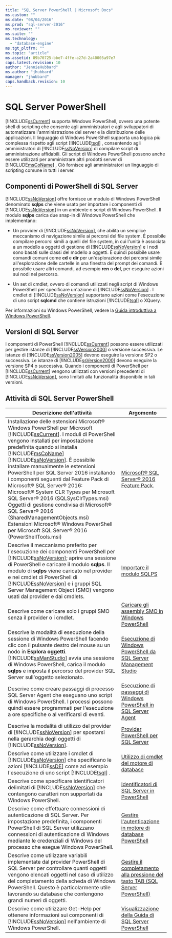 ```yaml
---
title: "SQL Server PowerShell | Microsoft Docs"
ms.custom: ""
ms.date: "08/04/2016"
ms.prod: "sql-server-2016"
ms.reviewer: ""
ms.suite: ""
ms.technology: 
  - "database-engine"
ms.tgt_pltfrm: ""
ms.topic: "article"
ms.assetid: 89b70725-bbe7-4ffe-a27d-2a40005a97e7
caps.latest.revision: 10
author: "JennieHubbard"
ms.author: "jhubbard"
manager: "jhubbard"
caps.handback.revision: 10
---
```

# SQL Server PowerShell
  [!INCLUDE[ssCurrent](../../includes/sscurrent-md.md)] supporta Windows PowerShell, ovvero una potente shell di scripting che consente agli amministratori e agli sviluppatori di automatizzare l'amministrazione del server e la distribuzione delle applicazioni. Il linguaggio di Windows PowerShell supporta una logica più complessa rispetto agli script [!INCLUDE[tsql](../../includes/tsql-md.md)] , consentendo agli amministratori di [!INCLUDE[ssNoVersion](../../includes/ssnoversion-md.md)] di compilare script di amministrazione affidabili. Gli script di Windows PowerShell possono anche essere utilizzati per amministrare altri prodotti server di [!INCLUDE[msCoName](../../includes/msconame-md.md)] , Ciò fornisce agli amministratori un linguaggio di scripting comune in tutti i server.  
  
## Componenti di PowerShell di SQL Server  
 [!INCLUDE[ssNoVersion](../../includes/ssnoversion-md.md)] offre fornisce un modulo di Windows PowerShell denominato **sqlps** che viene usato per importare i componenti di [!INCLUDE[ssNoVersion](../../includes/ssnoversion-md.md)] in un ambiente o script di Windows PowerShell. Il modulo **sqlps** carica due snap-in di Windows PowerShell che implementano:  
  
-   Un provider di [!INCLUDE[ssNoVersion](../../includes/ssnoversion-md.md)], che abilita un semplice meccanismo di navigazione simile ai percorsi del file system. È possibile compilare percorsi simili a quelli del file system, in cui l'unità è associata a un modello a oggetti di gestione di [!INCLUDE[ssNoVersion](../../includes/ssnoversion-md.md)] e i nodi sono basati sulle classi del modello a oggetti. È quindi possibile usare comandi comuni come **cd** e **dir** per un'esplorazione dei percorsi simile all'esplorazione delle cartelle in una finestra del prompt dei comandi. È possibile usare altri comandi, ad esempio **ren** o **del**, per eseguire azioni sui nodi nel percorso.  
  
-   Un set di cmdlet, ovvero di comandi utilizzati negli script di Windows PowerShell per specificare un'azione di [!INCLUDE[ssNoVersion](../../includes/ssnoversion-md.md)] . I cmdlet di [!INCLUDE[ssNoVersion](../../includes/ssnoversion-md.md)] supportano azioni come l'esecuzione di uno script **sqlcmd** che contiene istruzioni [!INCLUDE[tsql](../../includes/tsql-md.md)] o XQuery.  
  
 Per informazioni su Windows PowerShell, vedere la [Guida introduttiva a Windows PowerShell](https://msdn.microsoft.com/powershell/scripting/getting-started/getting-started-with-windows-powershell).  
  
## Versioni di SQL Server  
 I componenti di PowerShell [!INCLUDE[ssCurrent](../../includes/sscurrent-md.md)] possono essere utilizzati per gestire istanze di [!INCLUDE[ssVersion2000](../../includes/ssversion2000-md.md)] o versione successiva. Le istanze di [!INCLUDE[ssVersion2005](../../includes/ssversion2005-md.md)] devono eseguire la versione SP2 o successiva. Le istanze di [!INCLUDE[ssVersion2000](../../includes/ssversion2000-md.md)] devono eseguire la versione SP4 o successiva. Quando i componenti di PowerShell per [!INCLUDE[ssCurrent](../../includes/sscurrent-md.md)] vengono utilizzati con versioni precedenti di [!INCLUDE[ssNoVersion](../../includes/ssnoversion-md.md)], sono limitati alla funzionalità disponibile in tali versioni.  
     
## Attività di SQL Server PowerShell  
  
|Descrizione dell'attività|Argomento|  
|----------------------|-----------| 
|Installazione delle estensioni Microsoft® Windows PowerShell per Microsoft [!INCLUDE[ssCurrent](../../includes/sscurrent-md.md)].  I moduli di PowerShell vengono installati per impostazione predefinita quando si installa [!INCLUDE[msCoName](../../includes/msconame-md.md)] [!INCLUDE[ssNoVersion](../../includes/ssnoversion-md.md)].  È possibile installare manualmente le estensioni PowerShell per SQL Server 2016 installando i componenti seguenti dal Feature Pack di Microsoft® SQL Server® 2016:<br/>     Microsoft® System CLR Types per Microsoft SQL Server® 2016 (SQLSysClrTypes.msi)<br/>Oggetti di gestione condivisa di Microsoft® SQL Server® 2016 (SharedManagementObjects.msi)<br/> Estensioni Microsoft® Windows PowerShell per Microsoft SQL Server® 2016 (PowerShellTools.msi)|[Microsoft® SQL Server® 2016 Feature Pack](https://www.microsoft.com/en-us/download/details.aspx?id=52676).   | 
|Descrive il meccanismo preferito per l'esecuzione dei componenti PowerShell per [!INCLUDE[ssNoVersion](../../includes/ssnoversion-md.md)]; aprire una sessione di PowerShell e caricare il modulo **sqlps**. Il modulo di **sqlps** viene caricato nel provider e nei cmdlet di PowerShell di [!INCLUDE[ssNoVersion](../../includes/ssnoversion-md.md)] e i gruppi SQL Server Management Object (SMO) vengono usati dal provider e dai cmdlets.|[Importare il modulo SQLPS](../../relational-databases/scripting/import-the-sqlps-module.md)|  
|Descrive come caricare solo i gruppi SMO senza il provider o i cmdlet.|[Caricare gli assembly SMO in Windows PowerShell](../../relational-databases/scripting/load-the-smo-assemblies-in-windows-powershell.md)|  
|Descrive la modalità di esecuzione della sessione di Windows PowerShell facendo clic con il pulsante destro del mouse su un nodo in **Esplora oggetti**. [!INCLUDE[ssManStudio](../../includes/ssmanstudio-md.md)] avvia una sessione di Windows PowerShell, carica il modulo **sqlps** e imposta il percorso del provider SQL Server sull'oggetto selezionato.|[Esecuzione di Windows PowerShell da SQL Server Management Studio](../../relational-databases/scripting/run-windows-powershell-from-sql-server-management-studio.md)|  
|Descrive come creare passaggi di processo SQL Server Agent che eseguano uno script di Windows PowerShell. I processi possono quindi essere programmati per l'esecuzione a ore specifiche o al verificarsi di eventi.|[Esecuzione di passaggi di Windows PowerShell in SQL Server Agent](../../relational-databases/scripting/run-windows-powershell-steps-in-sql-server-agent.md)|  
|Descrive la modalità di utilizzo del provider di [!INCLUDE[ssNoVersion](../../includes/ssnoversion-md.md)] per spostarsi nella gerarchia degli oggetti di [!INCLUDE[ssNoVersion](../../includes/ssnoversion-md.md)].|[Provider PowerShell per SQL Server](../../relational-databases/scripting/sql-server-powershell-provider.md)|  
|Descrive come utilizzare i cmdlet di [!INCLUDE[ssNoVersion](../../includes/ssnoversion-md.md)] che specificano le azioni [!INCLUDE[ssDE](../../includes/ssde-md.md)] come ad esempio l'esecuzione di uno script [!INCLUDE[tsql](../../includes/tsql-md.md)] .|[Utilizzo di cmdlet del motore di database](../../relational-databases/scripting/use-the-database-engine-cmdlets.md)|  
|Descrive come specificare identificatori delimitati di [!INCLUDE[ssNoVersion](../../includes/ssnoversion-md.md)] che contengono caratteri non supportati da Windows PowerShell.|[Identificatori di SQL Server in PowerShell](../../relational-databases/scripting/sql-server-identifiers-in-powershell.md)|  
|Descrive come effettuare connessioni di autenticazione di SQL Server. Per impostazione predefinita, i componenti PowerShell di SQL Server utilizzano connessioni di autenticazione di Windows mediante le credenziali di Windows del processo che esegue Windows PowerShell.|[Gestire l'autenticazione in motore di database PowerShell](../../relational-databases/scripting/manage-authentication-in-database-engine-powershell.md)|  
|Descrive come utilizzare variabili implementate dal provider PowerShell di SQL Server per controllare quanti oggetti vengono elencati oggetti nel caso di utilizzo del completamento della scheda di Windows PowerShell. Questo è particolarmente utile lavorando su database che contengono grandi numeri di oggetti.|[Gestire il completamento alla pressione del tasto TAB &#40;SQL Server PowerShell&#41;](../../relational-databases/scripting/manage-tab-completion-sql-server-powershell.md)|  
|Descrive come utilizzare Get-Help per ottenere informazioni sui componenti di [!INCLUDE[ssNoVersion](../../includes/ssnoversion-md.md)] nell'ambiente di Windows PowerShell.|[Visualizzazione della Guida di SQL Server PowerShell](../../relational-databases/scripting/get-help-sql-server-powershell.md)|  
  
  